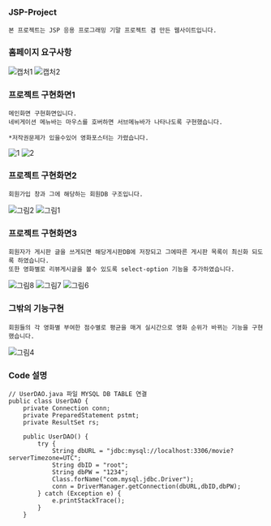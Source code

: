 ### JSP-Project 
```
본 프로젝트는 JSP 응용 프로그래밍 기말 프로젝트 겸 만든 웹사이트입니다. 
```

### 홈페이지 요구사항
![캡처1](https://user-images.githubusercontent.com/66094508/132645285-2700c2df-f4e6-4c34-82b2-fe0d2d0c5058.PNG)
![캡처2](https://user-images.githubusercontent.com/66094508/132645489-507f10a7-7455-4a14-acd1-cb01438d3dcb.PNG)

### 프로젝트 구현화면1
```
메인화면 구현화면입니다.
네비게이션 메뉴바는 마우스를 호버하면 서브메뉴바가 나타나도록 구현했습니다.

*저작권문제가 있을수있어 영화포스터는 가렸습니다.
```
![1](https://user-images.githubusercontent.com/66094508/132646450-aa43ad15-d9db-4f8b-a04b-b04ec29eed3e.png)
![2](https://user-images.githubusercontent.com/66094508/132646458-e74c0eb8-6a50-402a-99cb-3440bf92250b.png)

### 프로젝트 구현화면2
```
회원가입 창과 그에 해당하는 회원DB 구조입니다.
```
![그림2](https://user-images.githubusercontent.com/66094508/132647077-39b5639d-d471-4b12-8ba8-14033e3f4bc6.png)
![그림1](https://user-images.githubusercontent.com/66094508/132647086-c65f86e0-6c19-4649-894b-46fcef631d0f.png)

### 프로젝트 구현화면3
```
회원자가 게시판 글을 쓰게되면 해당게시판DB에 저장되고 그에따른 게시판 목록이 최신화 되도록 하였습니다.
또한 영화별로 리뷰게시글을 볼수 있도록 select-option 기능을 추가하였습니다.
```
![그림8](https://user-images.githubusercontent.com/66094508/132647508-9acee6cc-06b8-4a68-8f34-f8ccb856d38e.png)
![그림7](https://user-images.githubusercontent.com/66094508/132647547-4d2a2994-6399-43da-b814-b1e18c32f6c1.png)
![그림6](https://user-images.githubusercontent.com/66094508/132647574-72fa52da-2bda-4a3d-b32f-799ff9389a4f.png)

### 그밖의 기능구현
```
회원들의 각 영화별 부여한 점수별로 평균을 매겨 실시간으로 영화 순위가 바뀌는 기능을 구현했습니다.
```
![그림4](https://user-images.githubusercontent.com/66094508/132648089-1d917305-edfe-4705-b5fb-cc7125e9be9b.png)

### Code 설명
```
// UserDAO.java 파일 MYSQL DB TABLE 연결 
public class UserDAO {
	private Connection conn;
	private PreparedStatement pstmt;
	private ResultSet rs;
	
	public UserDAO() {
		try {
			String dbURL = "jdbc:mysql://localhost:3306/movie?serverTimezone=UTC";
			String dbID = "root";
			String dbPW = "1234";
			Class.forName("com.mysql.jdbc.Driver");
			conn = DriverManager.getConnection(dbURL,dbID,dbPW);
		} catch (Exception e) {
			e.printStackTrace();
		}
	}
```
